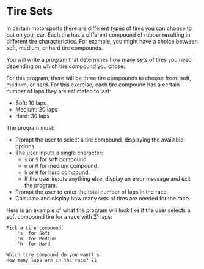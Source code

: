 # Tire Sets

In certain motorsports there are different types of tires you can choose to put on your car. Each tire has a different compound of rubber resulting in different tire characteristics. For example, you might have a choice between soft, medium, or hard tire compounds.

You will write a program that determines how many sets of tires you need depending on which tire compound you chose.

For this program, there will be three tire compounds to choose from: soft, medium, or hard. For this exercise, each tire compound has a certain number of laps they are estimated to last:

- Soft: 10 laps
- Medium: 20 laps
- Hard: 30 laps

The program must:

- Prompt the user to select a tire compound, displaying the available options.
- The user inputs a single character:
  - `s` or `S` for soft compound.
  - `m` or `M` for medium compound.
  - `h` or `H` for hard compound.
  - If the user inputs anything else, display an error message and exit the program.
- Prompt the user to enter the total number of laps in the race.
- Calculate and display how many sets of tires are needed for the race.

Here is an example of what the program will look like if the user selects a soft compound tire for a race with 21 laps:

```
Pick a tire compound.
    's' for Soft
    'm' for Medium
    'h' for Hard

Which tire compound do you want? s
How many laps are in the race? 21
You will need 3 sets of tires.
```

Additional requirements:

- Use named constants to store how many laps can be done in each compound.
- Use a switch statement to determine the number of laps per tire set based on the user's input.
- Use `return 1` to exit the program early.
- Optional: use the `double` data type to avoid integer division when computing the number of tire sets required.
- Optional: use the `ceil()` function when computing the number of tire sets required (a partial number of tire sets isn't valid for this program). You'll have to include the `<cmath>` header to get access to the `ceil()` function.

## Test Cases

Here are some example inputs and expected outputs.

```
Soft tires:
- 1 lap race: 1 set
- 10 lap race: 1 set
- 11 lap race: 2 sets
- 20 lap race: 2 sets
- 21 lap race: 3 sets

Medium tires:
- 1 lap race: 1 set
- 10 lap race: 1 set
- 11 lap race: 1 sets
- 20 lap race: 2 sets
- 21 lap race: 2 sets

Hard tires:
- 20 lap race: 1 sets
- 30 lap race: 1 sets
- 31 lap race: 2 sets
- 60 lap race: 2 sets
- 61 lap race: 3 sets
```
